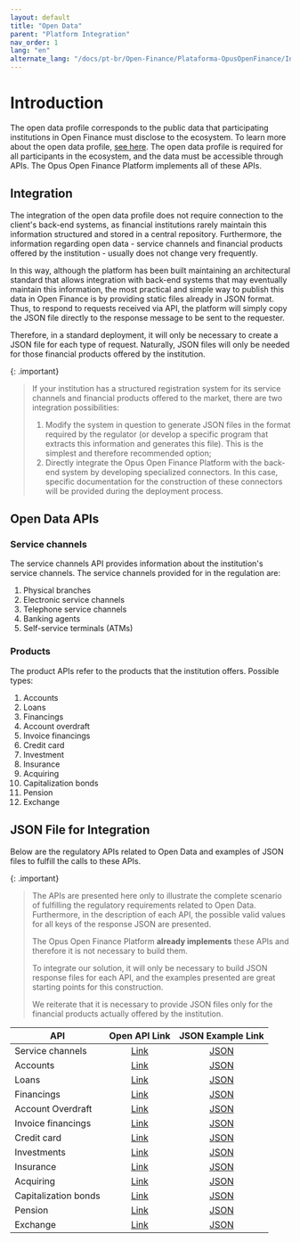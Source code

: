 ```yaml
---
layout: default
title: "Open Data"
parent: "Platform Integration"
nav_order: 1
lang: "en"
alternate_lang: "/docs/pt-br/Open-Finance/Plataforma-OpusOpenFinance/Integração/Dados_abertos/"
---
```


# Introduction

The open data profile corresponds to the public data that participating institutions in Open Finance must disclose to the ecosystem. To learn more about the open data profile, [see here][Perfis-Open-Finance-Brasil].
The open data profile is required for all participants in the ecosystem, and the data must be accessible through APIs. The Opus Open Finance Platform implements all of these APIs.

## Integration

The integration of the open data profile does not require connection to the client's back-end systems, as financial institutions rarely maintain this information structured and stored in a central repository. Furthermore, the information regarding open data - service channels and financial products offered by the institution - usually does not change very frequently.

In this way, although the platform has been built maintaining an architectural standard that allows integration with back-end systems that may eventually maintain this information, the most practical and simple way to publish this data in Open Finance is by providing static files already in JSON format. Thus, to respond to requests received via API, the platform will simply copy the JSON file directly to the response message to be sent to the requester.

Therefore, in a standard deployment, it will only be necessary to create a JSON file for each type of request. Naturally, JSON files will only be needed for those financial products offered by the institution.

{: .important}
>If your institution has a structured registration system for its service channels and financial products offered to the market, there are two integration possibilities:
>
>1. Modify the system in question to generate JSON files in the format required by the regulator (or develop a specific program that extracts this information and generates this file). This is the simplest and therefore recommended option;
>2. Directly integrate the Opus Open Finance Platform with the back-end system by developing specialized connectors. In this case, specific documentation for the construction of these connectors will be provided during the deployment process.

## Open Data APIs

### Service channels

The service channels API provides information about the institution's service channels. The service channels provided for in the regulation are:

1. Physical branches
2. Electronic service channels
3. Telephone service channels
4. Banking agents
5. Self-service terminals (ATMs)

### Products

The product APIs refer to the products that the institution offers. Possible types:

1. Accounts
2. Loans
3. Financings
4. Account overdraft
5. Invoice financings
6. Credit card
7. Investment
8. Insurance
9. Acquiring
10. Capitalization bonds
11. Pension
12. Exchange

## JSON File for Integration

Below are the regulatory APIs related to Open Data and examples of JSON files to fulfill the calls to these APIs.

{: .important}
>The APIs are presented here only to illustrate the complete scenario of fulfilling the regulatory requirements related to Open Data. Furthermore, in the description of each API, the possible valid values for all keys of the response JSON are presented.
>
>The Opus Open Finance Platform **already implements** these APIs and therefore it is not necessary to build them.
>
>To integrate our solution, it will only be necessary to build JSON response files for each API, and the examples presented are great starting points for this construction.
>
>We reiterate that it is necessary to provide JSON files only for the financial products actually offered by the institution.

|API                               |Open API Link          |JSON Example Link           |
|------------------------|:---------------------:|:--------------------------:|
|Service channels        |[Link][Channels]       |[JSON][Channels-JSON]       |
|Accounts                |[Link][Accounts]       |[JSON][Accounts-JSON]       |
|Loans                   |[Link][Loans]          |[JSON][Loans-JSON]          |
|Financings              |[Link][Financings]     |[JSON][Financings-JSON]     |
|Account Overdraft       |[Link][Unarranged]     |[JSON][Unarranged-JSON]     |
|Invoice financings      |[Link][Inv-financings] |[JSON][Inv-financings-JSON] |
|Credit card             |[Link][CreditCard]     |[JSON][CreditCard-JSON]     |
|Investments             |[Link][Investments]    |[JSON][Investments-JSON]    |
|Insurance               |[Link][Insurance]      |[JSON][Insurance-JSON]      |
|Acquiring               |[Link][Acquiring]      |[JSON][Acquiring-JSON]      |
|Capitalization bonds    |[Link][Capitalization] |[JSON][Capitalization-JSON] |
|Pension                 |[Link][Pension]        |[JSON][Pension-JSON]        |
|Exchange                |[Link][Exchange]       |[JSON][Exchange-JSON]       |

[Acquiring]: ../../../../swagger-ui/index.html?api=en-open-data-acquiring
[Accounts]: ../../../../swagger-ui/index.html?api=en-open-data-accounts
[Capitalization]: ../../../../swagger-ui/index.html?api=en-open-data-capitalization
[Channels]: ../../../../swagger-ui/index.html?api=en-open-data-channels
[CreditCard]: ../../../../swagger-ui/index.html?api=en-open-data-credit-cards
[Exchange]: ../../../../swagger-ui/index.html?api=en-open-data-exchange
[Financings]: ../../../../swagger-ui/index.html?api=en-open-data-financings
[Insurance]: ../../../../swagger-ui/index.html?api=en-open-data-insurance
[Investments]: ../../../../swagger-ui/index.html?api=en-open-data-investments
[Inv-financings]: ../../../../swagger-ui/index.html?api=en-open-data-invoice-financings
[Loans]: ../../../../swagger-ui/index.html?api=en-open-data-loans
[Pension]: ../../../../swagger-ui/index.html?api=en-open-data-pension
[Unarranged]: ../../../../swagger-ui/index.html?api=en-open-data-unarranged

[Channels-JSON]: ../apis-dados-abertos/DadosAbertos-Channels.html
[Accounts-JSON]: ../apis-dados-abertos/DadosAbertos-Accounts.html
[Loans-JSON]: ../apis-dados-abertos/DadosAbertos-Loans.html
[Financings-JSON]: ../apis-dados-abertos/DadosAbertos-Financings.html
[Unarranged-JSON]: ../apis-dados-abertos/DadosAbertos-Unarranged.html
[Inv-financings-JSON]: ../apis-dados-abertos/DadosAbertos-Invoice.html
[CreditCard-JSON]: ../apis-dados-abertos/DadosAbertos-CreditCard.html
[Investments-JSON]: ../apis-dados-abertos/DadosAbertos-Investments.html
[Insurance-JSON]: ../apis-dados-abertos/DadosAbertos-Insurance.html
[Acquiring-JSON]: ../apis-dados-abertos/DadosAbertos-Acquiring.html
[Capitalization-JSON]: ../apis-dados-abertos/DadosAbertos-Capitalization.html
[Pension-JSON]: ../apis-dados-abertos/DadosAbertos-Pension.html
[Exchange-JSON]: ../apis-dados-abertos/DadosAbertos-Exchange.html

[Perfis-Open-Finance-Brasil]: ../../Open-Finance-Brasil/PerfisOFB/Dados-abertos.html
